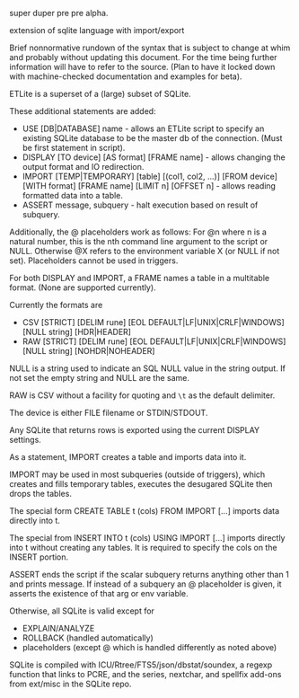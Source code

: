 super duper pre pre alpha.

extension of sqlite language with import/export

Brief nonnormative rundown of the syntax that is subject to change at whim and probably without updating this document. For the time being further information will have to refer to the source. (Plan to have it locked down with machine-checked documentation and examples for beta).

ETLite is a superset of a (large) subset of SQLite.

These additional statements are added:
- USE [DB|DATABASE] name - allows an ETLite script to specify an existing SQLite database to be the master db of the connection. (Must be first statement in script).
- DISPLAY [TO device] [AS format] [FRAME name] - allows changing the output format and IO redirection.
- IMPORT [TEMP|TEMPORARY] [table] [(col1, col2, ...)] [FROM device] [WITH format] [FRAME name] [LIMIT n] [OFFSET n]  - allows reading formatted data into a table.
- ASSERT message, subquery - halt execution based on result of subquery.

Additionally, the @ placeholders work as follows: For @n where n is a natural number, this is the nth command line argument to the script or NULL. Otherwise @X refers to the environment variable X (or NULL if not set). Placeholders cannot be used in triggers.

For both DISPLAY and IMPORT, a FRAME names a table in a multitable format. (None are supported currently).

Currently the formats are
- CSV [STRICT] [DELIM rune] [EOL DEFAULT|LF|UNIX|CRLF|WINDOWS] [NULL string] [HDR|HEADER]
- RAW [STRICT] [DELIM rune] [EOL DEFAULT|LF|UNIX|CRLF|WINDOWS] [NULL string] [NOHDR|NOHEADER]

NULL is a string used to indicate an SQL NULL value in the string output. If not set the empty string and NULL are the same.

RAW is CSV without a facility for quoting and `\t` as the default delimiter.

The device is either FILE filename or STDIN/STDOUT.

Any SQLite that returns rows is exported using the current DISPLAY settings.

As a statement, IMPORT creates a table and imports data into it.

IMPORT may be used in most subqueries (outside of triggers), which creates and fills temporary tables, executes the desugared SQLite then drops the tables.

The special form CREATE TABLE t (cols) FROM IMPORT [...] imports data directly into t.

The special from INSERT INTO t (cols) USING IMPORT [...] imports directly into t without creating any tables. It is required to specify the cols on the INSERT portion.

ASSERT ends the script if the scalar subquery returns anything other than 1 and prints message. If instead of a subquery an @ placeholder is given, it asserts the existence of that arg or env variable.

Otherwise, all SQLite is valid except for
- EXPLAIN/ANALYZE
- ROLLBACK (handled automatically)
- placeholders (except @ which is handled differently as noted above)

SQLite is compiled with ICU/Rtree/FTS5/json/dbstat/soundex, a regexp function that links to PCRE, and the series, nextchar, and spellfix add-ons from ext/misc in the SQLite repo.
